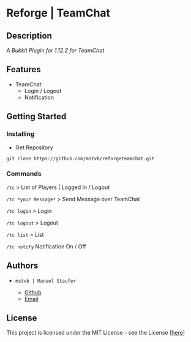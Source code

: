 # Reforge | TeamChat

## Description

*A Bukkit Plugin for 1.12.2 for TeamChat*

## Features


* TeamChat
    * Login / Logout
    * Notification


## Getting Started


### Installing


* Get Repository

```git clone https://github.com/mstvb/reforgeteamchat.git```


### Commands

```/tc``` > List of Players | Logged In / Logout

```/tc *your Message*``` > Send Message over TeamChat

```/tc login``` > Login

```/tc logout``` > Logout

```/tc list``` > List

```/tc notify``` Notification On / Off

## Authors

* ```mstvb | Manuel Staufer ```

    * [Github](https://github.com/mstvb/)
    * [Email](mailto:manuel.staufervb@gmail.com)


## License

This project is licensed under the MIT License - see the License [[here](License.txt)]